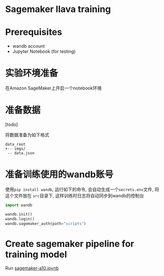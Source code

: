 # Sagemaker llava training

# Prerequisites

- wandb account
- Jupyter Notebook (for testing)


# 实验环境准备
在Amazon SageMaker上开启一个notebook环境

# 准备数据
[todo]

将数据准备为如下格式
```plain
data_root
+-- imgs/
 -- data.json
```

# 准备训练使用的wandb账号

使用`pip install wandb`, 运行如下的命令, 会自动生成一个`secrets.env`文件, 将这个文件放在 `src`目录下, 这样训练时日志将自动同步到wandb的控制台
```python
import wandb

wandb.init()
wandb.login()
wandb.sagemaker_auth(path="scripts")
```

# Create sagemaker pipeline for training model

Run [sagemaker-a10.ipynb](/sagemaker-a10.ipynb)


